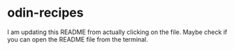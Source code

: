 # odin-recipes
I am updating this README from actually clicking on the file.
Maybe check if you can open the README file from the terminal.